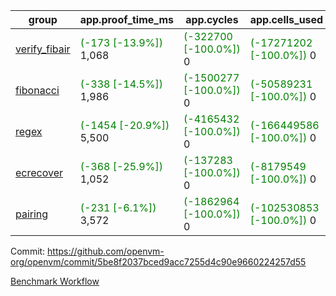 | group | app.proof_time_ms | app.cycles | app.cells_used | leaf.proof_time_ms | leaf.cycles | leaf.cells_used |
| -- | -- | -- | -- | -- | -- | -- |
| [verify_fibair](https://github.com/openvm-org/openvm/blob/benchmark-results/benchmarks-pr/1836/verify_fibair-5be8f2037bced9acc7255d4c90e9660224257d55.md) |<span style='color: green'>(-173 [-13.9%])</span> 1,068 | <span style='color: green'>(-322700 [-100.0%])</span> 0 | <span style='color: green'>(-17271202 [-100.0%])</span> 0 |- | - | - |
| [fibonacci](https://github.com/openvm-org/openvm/blob/benchmark-results/benchmarks-pr/1836/fibonacci-5be8f2037bced9acc7255d4c90e9660224257d55.md) |<span style='color: green'>(-338 [-14.5%])</span> 1,986 | <span style='color: green'>(-1500277 [-100.0%])</span> 0 | <span style='color: green'>(-50589231 [-100.0%])</span> 0 | 2,936 |  0 |  0 |
| [regex](https://github.com/openvm-org/openvm/blob/benchmark-results/benchmarks-pr/1836/regex-5be8f2037bced9acc7255d4c90e9660224257d55.md) |<span style='color: green'>(-1454 [-20.9%])</span> 5,500 | <span style='color: green'>(-4165432 [-100.0%])</span> 0 | <span style='color: green'>(-166449586 [-100.0%])</span> 0 | 8,752 |  0 |  0 |
| [ecrecover](https://github.com/openvm-org/openvm/blob/benchmark-results/benchmarks-pr/1836/ecrecover-5be8f2037bced9acc7255d4c90e9660224257d55.md) |<span style='color: green'>(-368 [-25.9%])</span> 1,052 | <span style='color: green'>(-137283 [-100.0%])</span> 0 | <span style='color: green'>(-8179549 [-100.0%])</span> 0 | 9,624 |  0 |  0 |
| [pairing](https://github.com/openvm-org/openvm/blob/benchmark-results/benchmarks-pr/1836/pairing-5be8f2037bced9acc7255d4c90e9660224257d55.md) |<span style='color: green'>(-231 [-6.1%])</span> 3,572 | <span style='color: green'>(-1862964 [-100.0%])</span> 0 | <span style='color: green'>(-102530853 [-100.0%])</span> 0 | 4,275 |  0 |  0 |


Commit: https://github.com/openvm-org/openvm/commit/5be8f2037bced9acc7255d4c90e9660224257d55

[Benchmark Workflow](https://github.com/openvm-org/openvm/actions/runs/16375381498)
